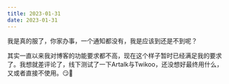 ```yaml
---
title: 2023-01-31
date: 2023-01-31
---
```


我是真的服了，你家办事，一个通知都没有，我是应该到还是不到呢？

其实一直以来我对博客的功能要求都不高，现在这个样子暂时已经满足我的要求了。我想就差评论了，线下测试了一下Artalk与Twikoo，还没想好最终用什么，又或者直接不使用。😏🚫